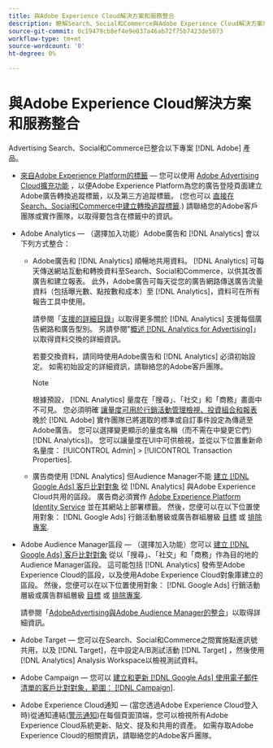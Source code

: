 ```yaml
---
title: 與Adobe Experience Cloud解決方案和服務整合
description: 瞭解Search、Social和Commerce與Adobe Experience Cloud解決方案和服務的整合。
source-git-commit: 0c19479cb8ef4e9e037a46ab72f75b7423de5073
workflow-type: tm+mt
source-wordcount: '0'
ht-degree: 0%

---
```


# 與Adobe Experience Cloud解決方案和服務整合

Advertising Search、Social和Commerce已整合以下專案 [!DNL Adobe] 產品。

* [來自Adobe Experience Platform的標籤](https://experienceleague.adobe.com/docs/experience-platform/tags/extensions/client/overview.html)  — 您可以使用 [Adobe Advertising Cloud擴充功能](https://exchange.adobe.com/apps/ec/100155) ，以便Adobe Experience Platform為您的廣告登陸頁面建立Adobe廣告轉換追蹤標籤，以及第三方追蹤標籤。 (您也可以 [直接在Search、Social和Commerce中建立轉換追蹤標籤](/help/search-social-commerce/tools/conversion-tag-generate.md).) 請聯絡您的Adobe客戶團隊或實作團隊，以取得要包含在標籤中的資訊。

* Adobe Analytics — （選擇加入功能）Adobe廣告和 [!DNL Analytics] 會以下列方式整合：

   * Adobe廣告和 [!DNL Analytics] 順暢地共用資料。 [!DNL Analytics] 可每天傳送網站互動和轉換資料至Search、Social和Commerce，以供其改善廣告和建立報表。 此外，Adobe廣告可每天從您的廣告網路傳送廣告流量資料（包括曝光數、點按數和成本）至 [!DNL Analytics]，資料可在所有報告工具中使用。

      請參閱「[支援的詳細目錄](/help/search-social-commerce/introduction/supported-inventory.md)」以取得更多關於 [!DNL Analytics] 支援每個廣告網路和廣告型別。 另請參閱&quot;[概述 [!DNL Analytics for Advertising]](https://experienceleague.adobe.com/docs/advertising/integrations/analytics/overview.html)」以取得資料交換的詳細資訊。

      若要交換資料，請同時使用Adobe廣告和 [!DNL Analytics] 必須初始設定。 如需初始設定的詳細資訊，請聯絡您的Adobe客戶團隊。

      >[!NOTE]
      >
      >根據預設， [!DNL Analytics] 量度在「搜尋」、「社交」和「商務」畫面中不可見。 您必須明確 [讓量度可用於行銷活動管理檢視、投資組合和報表](/help/search-social-commerce/admin/transaction-properties/transaction-property-about.md) 晚於 [!DNL Adobe] 實作團隊已將選取的標準或自訂事件設定為傳遞至Adobe廣告。 您可以選擇變更顯示的量度名稱（而不需在中變更它們） [!DNL Analytics])。 您可以讓量度在UI中可供檢視，並從以下位置重新命名量度： [!UICONTROL Admin] > [!UICONTROL Transaction Properties].

   * 廣告商使用 [!DNL Analytics] 但Audience Manager不能 [建立 [!DNL Google Ads] 客戶比對對象](/help/search-social-commerce/campaign-management/campaigns/google-audience-from-adobe-audience.md) 從 [!DNL Analytics] 與Adobe Experience Cloud共用的區段。 廣告商必須實作 [Adobe Experience Platform Identity Service](https://experienceleague.adobe.com/docs/id-service/using/home.html) 並在其網站上部署標籤。 然後，您便可以在以下位置使用對象： [!DNL Google Ads] 行銷活動層級或廣告群組層級 [目標](/help/search-social-commerce/campaign-management/campaigns/audience-targets-manage.md) 或 [排除專案](/help/search-social-commerce/campaign-management/campaigns/audience-exclusions-manage.md).

* Adobe Audience Manager區段 — （選擇加入功能）您可以 [建立 [!DNL Google Ads] 客戶比對對象](/help/search-social-commerce/campaign-management/campaigns/google-audience-from-adobe-audience.md) 從以「搜尋」、「社交」和「商務」作為目的地的Audience Manager區段。 這可能包括 [!DNL Analytics] 發佈至Adobe Experience Cloud的區段，以及使用Adobe Experience Cloud對象庫建立的區段。 然後，您便可以在以下位置使用對象： [!DNL Google Ads] 行銷活動層級或廣告群組層級 [目標](/help/search-social-commerce/campaign-management/campaigns/audience-targets-manage.md) 或 [排除專案](/help/search-social-commerce/campaign-management/campaigns/audience-exclusions-manage.md).

   請參閱「[AdobeAdvertising與Adobe Audience Manager的整合](https://experienceleague.adobe.com/docs/advertising/integrations/audience-manager/overview.html)」以取得詳細資訊。

* Adobe Target — 您可以在Search、Social和Commerce之間實施點進訊號共用，以及 [!DNL Target]，在中設定A/B測試活動 [!DNL Target] ，然後使用 [!DNL Analytics] Analysis Workspace以檢視測試資料。

* Adobe Campaign — 您可以 [建立和更新 [!DNL Google Ads] 使用電子郵件清單的客戶比對對象，範圍： [!DNL Campaign]](/help/search-social-commerce/campaign-management/campaigns/google-audience-from-campaign-email-list.md).

* Adobe Experience Cloud通知 — (當您透過Adobe Experience Cloud登入時)從通知連結([警示通知](/help/search-social-commerce/assets/notifications-panel.png "警示通知"))在每個頁面頂端，您可以檢視所有Adobe Experience Cloud系統更新、貼文、提及和共用的資產。 如需存取Adobe Experience Cloud的相關資訊，請聯絡您的Adobe客戶團隊。

